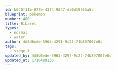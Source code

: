 ```yaml
---
id: b640f11b-877e-4374-9847-da9d19f65a5c
blueprint: pokemon
number: 400
title: Bibarel
types:
  - normal
  - water
author: 4d8d6ede-5963-429f-9c2f-74b897007e0c
tags:
  - stage-1
updated_by: 4d8d6ede-5963-429f-9c2f-74b897007e0c
updated_at: 1716489136
---
```

